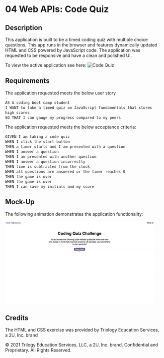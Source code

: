 # 04 Web APIs: Code Quiz

## Description

This application is built to be a timed coding quiz with multiple choice questions.  This app runs in the browser and features dynamically updated HTML and CSS powered by JavaScript code. The application was requested to be responsive and have a clean and polished UI.

To view the active application see here: ![Code Quiz](https://morgan-b.github.io/javascriptQuiz/)

## Requirements

The application requested meets the below user story

```
AS A coding boot camp student
I WANT to take a timed quiz on JavaScript fundamentals that stores high scores
SO THAT I can gauge my progress compared to my peers
```

The application requested meets the below acceptance criteria:

```
GIVEN I am taking a code quiz
WHEN I click the start button
THEN a timer starts and I am presented with a question
WHEN I answer a question
THEN I am presented with another question
WHEN I answer a question incorrectly
THEN time is subtracted from the clock
WHEN all questions are answered or the timer reaches 0
THEN the game is over
WHEN the game is over
THEN I can save my initials and my score
```

## Mock-Up

The following animation demonstrates the application functionality:

![A user clicks through an interactive coding quiz, then enters initials to save the high score before resetting and starting over.](./Assets/04-web-apis-homework-demo.gif)

## Credits
The HTML and CSS exercise was provided by Triology Education Services, a 2U, Inc. brand

© 2021 Trilogy Education Services, LLC, a 2U, Inc. brand. Confidential and Proprietary. All Rights Reserved.
